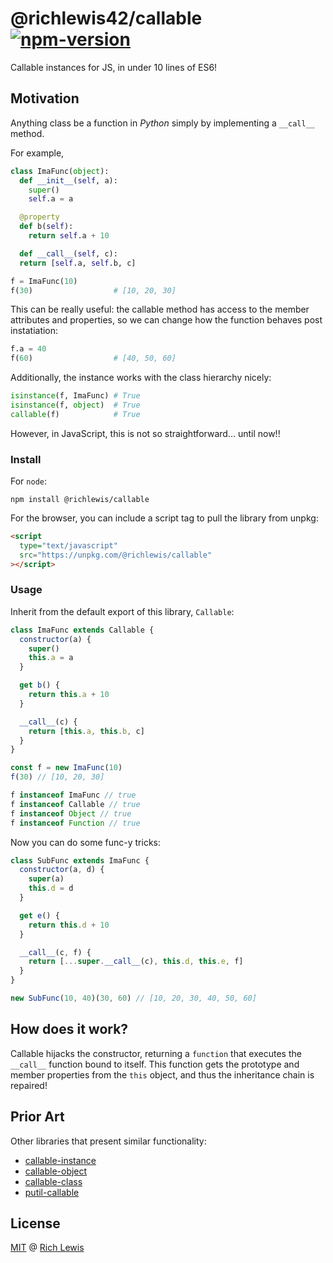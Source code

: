# @richlewis42/callable [![npm-version][npm-badge]][npm-link]

Callable instances for JS, in under 10 lines of ES6!

## Motivation

Anything class be a function in _Python_ simply by implementing a `__call__` method.

For example,

```python
class ImaFunc(object):
  def __init__(self, a):
    super()
    self.a = a

  @property
  def b(self):
    return self.a + 10

  def __call__(self, c):
  return [self.a, self.b, c]

f = ImaFunc(10)
f(30)                  # [10, 20, 30]
```

This can be really useful: the callable method has access to the member attributes and properties, so we can change how the function behaves post instatiation:

```python
f.a = 40
f(60)                  # [40, 50, 60]
```

Additionally, the instance works with the class hierarchy nicely:

```python
isinstance(f, ImaFunc) # True
isinstance(f, object)  # True
callable(f)            # True
```

However, in JavaScript, this is not so straightforward... until now!!

### Install

For `node`:

```shell
npm install @richlewis/callable
```

For the browser, you can include a script tag to pull the library from unpkg:

```html
<script
  type="text/javascript"
  src="https://unpkg.com/@richlewis/callable"
></script>
```

### Usage

Inherit from the default export of this library, `Callable`:

```javascript
class ImaFunc extends Callable {
  constructor(a) {
    super()
    this.a = a
  }

  get b() {
    return this.a + 10
  }

  __call__(c) {
    return [this.a, this.b, c]
  }
}

const f = new ImaFunc(10)
f(30) // [10, 20, 30]

f instanceof ImaFunc // true
f instanceof Callable // true
f instanceof Object // true
f instanceof Function // true
```

Now you can do some func-y tricks:

```javascript
class SubFunc extends ImaFunc {
  constructor(a, d) {
    super(a)
    this.d = d
  }

  get e() {
    return this.d + 10
  }

  __call__(c, f) {
    return [...super.__call__(c), this.d, this.e, f]
  }
}

new SubFunc(10, 40)(30, 60) // [10, 20, 30, 40, 50, 60]
```

## How does it work?

Callable hijacks the constructor, returning a `function` that executes the `__call__` function bound to itself.
This function gets the prototype and member properties from the `this` object, and thus the inheritance chain is repaired!

## Prior Art

Other libraries that present similar functionality:

- [callable-instance](https://www.npmjs.com/package/callable-instance)
- [callable-object](https://www.npmjs.com/package/callable-object)
- [callable-class](https://www.npmjs.com/package/callable-class)
- [putil-callable](https://www.npmjs.com/package/putil-callable)

## License

[MIT](https://opensource.org/licenses/mit) @ [Rich Lewis](https://richlew.is/)

[npm-badge]: https://img.shields.io/npm/v/@richlewis42/callable.svg?style=flat-square
[npm-link]: http://www.npmjs.com/package/@richlewis42/callable
